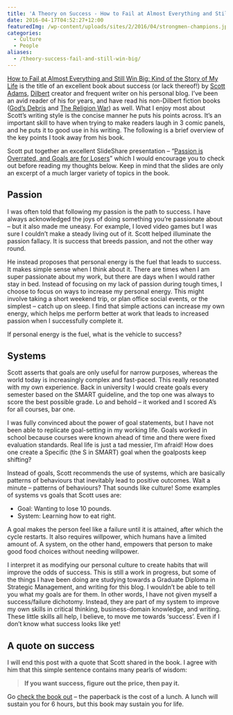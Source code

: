```yaml
---
title: 'A Theory on Success - How to Fail at Almost Everything and Still Win Big'
date: 2016-04-17T04:52:27+12:00
featuredImg: /wp-content/uploads/sites/2/2016/04/strongmen-champions.jpg
categories:
  - Culture
  - People
aliases:
  - /theory-success-fail-and-still-win-big/
---
```

[How to Fail at Almost Everything and Still Win Big: Kind of the Story of My Life](http://amzn.to/1Qf49Xg) is the title of an excellent book about success (or lack thereof!) by [Scott Adams](http://blog.dilbert.com/), [Dilbert](http://www.dilbert.com/) creator and frequent writer on his personal blog. I’ve been an avid reader of his for years, and have read his non-Dilbert fiction books ([God’s Debris](http://amzn.to/1Qf4lWq) and [The Religion War](http://amzn.to/1SSEq8P)) as well. What I enjoy most about Scott’s writing style is the concise manner he puts his points across. It’s an important skill to have when trying to make readers laugh in 3 comic panels, and he puts it to good use in his writing. The following is a brief overview of the key points I took away from his book.

<!--more-->

Scott put together an excellent SlideShare presentation – “[Passion is Overrated, and Goals are for Losers](http://www.slideshare.net/Scottadams925/goals-are-for-losers-passion-is-overrated)” which I would encourage you to check out before reading my thoughts below. Keep in mind that the slides are only an excerpt of a much larger variety of topics in the book.

## Passion

I was often told that following my passion is the path to success. I have always acknowledged the joys of doing something you’re passionate about – but it also made me uneasy. For example, I loved video games but I was sure I couldn’t make a steady living out of it. Scott helped illuminate the passion fallacy. It is success that breeds passion, and not the other way round.

He instead proposes that personal energy is the fuel that leads to success. It makes simple sense when I think about it. There are times when I am super passionate about my work, but there are days when I would rather stay in bed. Instead of focusing on my lack of passion during tough times, I choose to focus on ways to increase my personal energy. This might involve taking a short weekend trip, or plan office social events, or the simplest – catch up on sleep. I find that simple actions can increase my own energy, which helps me perform better at work that leads to increased passion when I successfully complete it.

If personal energy is the fuel, what is the vehicle to success?

## Systems

Scott asserts that goals are only useful for narrow purposes, whereas the world today is increasingly complex and fast-paced. This really resonated with my own experience. Back in university I would create goals every semester based on the SMART guideline, and the top one was always to score the best possible grade. Lo and behold – it worked and I scored A’s for all courses, bar one.

I was fully convinced about the power of goal statements, but I have not been able to replicate goal-setting in my working life. Goals worked in school because courses were known ahead of time and there were fixed evaluation standards. Real life is just a tad messier, I’m afraid! How does one create a Specific (the S in SMART) goal when the goalposts keep shifting?

Instead of goals, Scott recommends the use of systems, which are basically patterns of behaviours that inevitably lead to positive outcomes. Wait a minute – patterns of behaviours? That sounds like culture! Some examples of systems vs goals that Scott uses are:

  * Goal: Wanting to lose 10 pounds.
  * System: Learning how to eat right.

A goal makes the person feel like a failure until it is attained, after which the cycle restarts. It also requires willpower, which humans have a limited amount of. A system, on the other hand, empowers that person to make good food choices without needing willpower.

I interpret it as modifying our personal culture to create habits that will improve the odds of success. This is still a work in progress, but some of the things I have been doing are studying towards a Graduate Diploma in Strategic Management, and writing for this blog. I wouldn’t be able to tell you what my goals are for them. In other words, I have not given myself a success/failure dichotomy. Instead, they are part of my system to improve my own skills in critical thinking, business-domain knowledge, and writing. These little skills all help, I believe, to move me towards ‘success’. Even if I don’t know what success looks like yet!

## A quote on success

I will end this post with a quote that Scott shared in the book. I agree with him that this simple sentence contains many pearls of wisdom:

> **If you want success, figure out the price, then pay it.**

Go [check the book out](http://amzn.to/1Qf49Xg) – the paperback is the cost of a lunch. A lunch will sustain you for 6 hours, but this book may sustain you for life.